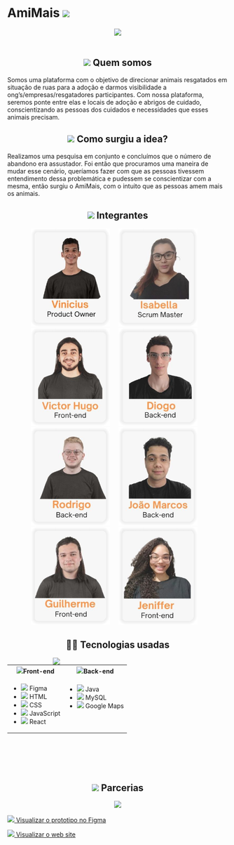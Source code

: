 <h1>AmiMais <img width="25px" src="https://cdn-icons-png.flaticon.com/512/12/12638.png"/></h1>
 
<div align="center">
   <img width="550px" src="https://cdn.discordapp.com/attachments/773372240686350356/1054500953744744448/LogoAmiMais.png"/>
</div>
<br/>
 
<div align="center">
   <h2> <img width="30px" src="https://cdn.discordapp.com/attachments/773372240686350356/1054524159998316584/happy.png"/>  Quem somos</h2>
 </div>
 
   <p>
      Somos uma plataforma com o objetivo de direcionar animais resgatados em
      situação de ruas para a adoção e darmos visibilidade a
      ong’s/empresas/resgatadores participantes.
      Com nossa plataforma, seremos ponte entre elas e locais de adoção e abrigos de
      cuidado, conscientizando as pessoas dos cuidados e necessidades que esses
      animais precisam.
   </p>
<div align="center">
   <h2> <img  width="40px" src="https://cdn.discordapp.com/attachments/773372240686350356/1054526951672528927/thinking.png"/> Como surgiu a idea?</h2>
</div>
  <p>
      Realizamos uma pesquisa em conjunto e concluímos que o número de abandono era
      assustador. Foi então que procuramos uma maneira de mudar esse cenário,
      queríamos fazer com que as pessoas tivessem entendimento dessa
      problemática e pudessem se conscientizar com a mesma, então surgiu o AmiMais, com
      o intuito que as pessoas amem mais os animais.
   </p>

<div align="center">
 <h2> <img width="30px" src="https://images.emojiterra.com/google/noto-emoji/v2.034/128px/1f9d1.png"/> Integrantes</h2>
 <div>
      <img width="180px" src="IntegrantsCards/Integrant1.png"/> &nbsp &nbsp
      <img width="180px" src="IntegrantsCards/Integrant2.png"/> &nbsp &nbsp
      <img width="180px" src="IntegrantsCards/Integrant3.png"/> &nbsp &nbsp
      <img width="180px" src="IntegrantsCards/Integrant4.png"/> &nbsp &nbsp
 </div>
  <div>
      <img width="180px" src="IntegrantsCards/Integrant5.png"/> &nbsp &nbsp
      <img width="180px" src="IntegrantsCards/Integrant6.png"/> &nbsp &nbsp
      <img width="180px" src="IntegrantsCards/Integrant7.png"/> &nbsp &nbsp
      <img width="180px" src="IntegrantsCards/Integrant8.png"/> &nbsp &nbsp
 </div>
</div>

<div>
  <h2 align="center">👩‍💻 Tecnologias usadas</h2>
  <img align="right" width="400px" src="https://cdn.discordapp.com/attachments/773372240686350356/1054557676685758534/ac981485202dbdae09001235db005555.gif" />
  <table>
    <tr>
      <th><img width="20px" width="20px" src="https://cdn.discordapp.com/attachments/773372240686350356/1054544368524071002/seo.png" />Front-end</th>
      <th><img width="20px" src="https://cdn.discordapp.com/attachments/773372240686350356/1054551379852656640/backend.png" />Back-end</th>
    </tr>
    <tr>
      <td>
        <ul>
          <li><img width="18px" src="https://cdn.discordapp.com/attachments/773372240686350356/1054550678493741146/figma.png" /> Figma</li>
          <li><img width="18px" src="https://cdn.discordapp.com/attachments/773372240686350356/1054547662961119292/html_1.png" /> HTML</li>
          <li><img width="18px" src="https://cdn.discordapp.com/attachments/773372240686350356/1054548489796849664/css-3.png" /> CSS</li>
          <li><img width="18px" src="https://cdn.discordapp.com/attachments/773372240686350356/1054548812447891546/js.png" /> JavaScript</li>
          <li><img width="18px" src="https://cdn.discordapp.com/attachments/773372240686350356/1054550330467164261/science.png" /> React</li>
        </ul>
      </td>
      <td>
        <ul>
          <li><img width="18px" src="https://cdn.discordapp.com/attachments/773372240686350356/1054552190854901780/java.png" /> Java</li>
          <li><img width="18px" src="https://cdn.discordapp.com/attachments/773372240686350356/1054552558745694228/mysql.png" /> MySQL</li>
          <li><img width="18px" src="https://cdn.discordapp.com/attachments/773372240686350356/1054553448898646057/google-maps.png" /> Google Maps</li>
          <br />
          <br />
        </ul>
      </td>
    </tr>
  </table>
           <br />
          <br />
          <br />
          <br />
</div>


 <div align="center">
  <h2 align="center"><img width="25px" src="https://cdn.discordapp.com/attachments/773372240686350356/1054559097472700497/agreement.png" /> Parcerias</h2>
 
  <img src="https://cdn.discordapp.com/attachments/773372240686350356/1054561184000528464/parcerias_1.png" />
 </div>

<a href="https://www.figma.com/proto/YmAuXpSn9QZaWqShiZggDC/web-site----ideas?node-id=312%3A7971&scaling=scale-down-width&page-id=59%3A595&starting-point-node-id=312%3A7971&hide-ui=1"><img  width="18px" src="https://cdn.discordapp.com/attachments/773372240686350356/1054550678493741146/figma.png" /> Visualizar o prototipo no Figma</a>

<a href="https://ami-mais-guidev1.vercel.app"><img  width="18px" src="https://cdn.discordapp.com/attachments/773372240686350356/1054550330467164261/science.png" /> Visualizar o web site</a>



  
